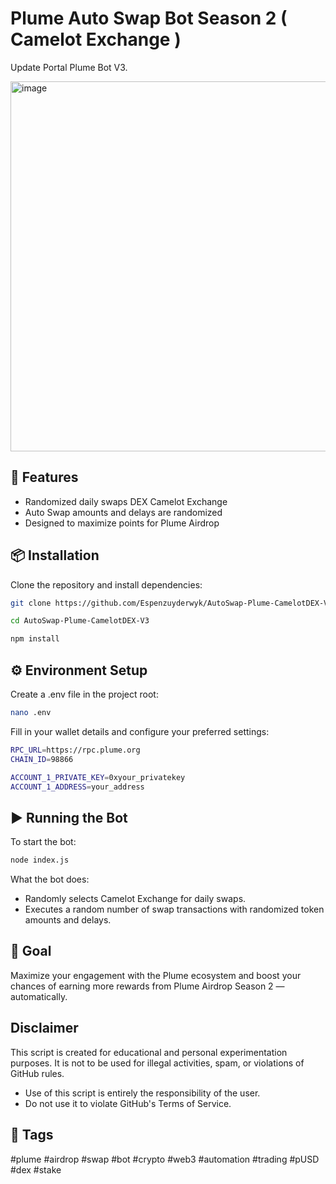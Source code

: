 # Plume Auto Swap Bot Season 2 ( Camelot Exchange )
Update Portal Plume Bot V3.

<img width="874" height="592" alt="image" src="https://github.com/user-attachments/assets/222b3149-c3bf-4adb-9b01-9e115b059f16" />


## 🚀 Features

- Randomized daily swaps DEX Camelot Exchange
- Auto Swap amounts and delays are randomized
- Designed to maximize points for Plume Airdrop

## 📦 Installation
Clone the repository and install dependencies:

```bash
git clone https://github.com/Espenzuyderwyk/AutoSwap-Plume-CamelotDEX-V3.git
```
```bash
cd AutoSwap-Plume-CamelotDEX-V3
```
```bash
npm install
```

## ⚙️ Environment Setup
Create a .env file in the project root:
```bash
nano .env
```
Fill in your wallet details and configure your preferred settings:
```bash
RPC_URL=https://rpc.plume.org
CHAIN_ID=98866

ACCOUNT_1_PRIVATE_KEY=0xyour_privatekey
ACCOUNT_1_ADDRESS=your_address
```

## ▶️ Running the Bot
To start the bot:
```bash
node index.js
```
What the bot does:

- Randomly selects Camelot Exchange for daily swaps.
- Executes a random number of swap transactions with randomized token amounts and delays.


## 🎯 Goal
Maximize your engagement with the Plume ecosystem and boost your chances of earning more rewards from Plume Airdrop Season 2 — automatically.

## Disclaimer

This script is created for educational and personal experimentation purposes. It is not to be used for illegal activities, spam, or violations of GitHub rules.

- Use of this script is entirely the responsibility of the user.
- Do not use it to violate GitHub's Terms of Service.

## 🔖 Tags
#plume #airdrop #swap #bot #crypto #web3 #automation #trading #pUSD #dex #stake 
